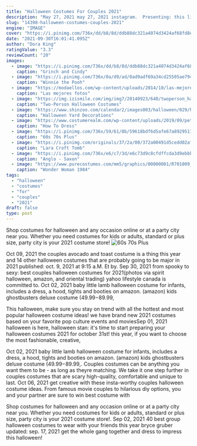 ```yaml
---
title: "Halloween Costumes For Couples 2021"
description: "May 27, 2021 may 27, 2021 instagram.  Presenting: this list of 41 adorably cheesy couples halloween costumes, so you and your s.O., friend, or"
slug: "14398-halloween-costumes-couples-2021"
engine: "IMAGE"
cover: "https://i.pinimg.com/736x/dd/b8/8d/ddb88dc321a4074d3424af68fd8e9728--cindy-lou-who-costume-costumes-for-couples.jpg"
date: "2021-09-30T16:01:41.095Z"
author: "Dora King"
ratingValue: "3.3"
reviewCount: "20"
images:
  - image: "https://i.pinimg.com/736x/dd/b8/8d/ddb88dc321a4074d3424af68fd8e9728--cindy-lou-who-costume-costumes-for-couples.jpg"
    caption: "Grinch and Cindy"
  - image: "https://i.pinimg.com/736x/0a/d9/ad/0ad9adf69a34cd25505ae7942c1fad27.jpg"
    caption: "Winnie the Pooh"
  - image: "https://modaellos.com/wp-content/uploads/2014/10/las-mejores-fotos-de-disfraces-originales-para-hombre-halloween-2014-disfraz-hombre-en-un-huracana.jpg"
    caption: "Las mejores fotos"
  - image: "https://img.izismile.com/img/img7/20140923/640/twoperson_halloween_costumes_that_totally_rule_640_38.jpg"
    caption: "Two-Person Halloween Costumes"
  - image: "https://www.shinzoo.com/calendar2/images003/halloween/029/halloween-yard-decorations-diy-05.jpg"
    caption: "Halloween Yard Decorations"
  - image: "https://www.costumerealm.com/wp-content/uploads/2019/09/peter_peter_pumpkin_eater2.jpg"
    caption: "How To Dress"
  - image: "https://i.pinimg.com/736x/59/61/8b/59618bdf6d5afe67a8929511bff87de1.jpg"
    caption: "60s 70s Plus"
  - image: "https://i.pinimg.com/originals/37/2a/00/372a00491d5cedd02af08574cf97b3d7.jpg"
    caption: "Lara Croft Tomb"
  - image: "https://i.pinimg.com/736x/e6/c7/3d/e6c73d9c8cfdffcda3d9ebbbdd107f54--anglo-saxon-viking-age.jpg"
    caption: "Anglo - Saxon"
  - image: "https://www.purecostumes.com/mm5/graphics/00000001/R701009_full_1.jpg"
    caption: "Wonder Woman 1984"
tags:
  - "halloween"
  - "costumes"
  - "for"
  - "couples"
  - "2021"
draft: false
type: post
---
```


Shop costumes for halloween and any occasion online or at a party city near you. Whether you need costumes for kids or adults, standard or plus size, party city is your 2021 costume store!
![60s 70s Plus](https://i.pinimg.com/736x/59/61/8b/59618bdf6d5afe67a8929511bff87de1.jpg "60s 70s Plus")

Oct 09, 2021 the couples avocado and toast costume is a thing this year  and 14 other halloween costumes that are probably going to be major in 2021 published: oct. 9, 2021 at 9:15 a.M. Et by. Sep 30, 2021 from spooky to sexy: best couples halloween costumes for 2021(photos via spirit halloween, amazon, and oriental trading) yahoo lifestyle canada is committed to. Oct 02, 2021 baby little lamb halloween costume for infants, includes a dress, a hood, tights and booties on amazon. (amazon) kids ghostbusters deluxe costume ($49.99-$89.99,
<!--inArticleAds-->

<!--galleryOne-->

This halloween, make sure you stay on trend with all the hottest and most popular halloween costume ideas! we have brand new 2021 costumes based on your favorite pop culture events and moviesSep 01, 2021 halloween is here, halloween stan: it's time to start preparing your halloween costumes 2021 for october 31st! this year, if you want to choose the most fashionable, creative,
<!--inArticleAds-->

<!--galleryTwo-->

Oct 02, 2021 baby little lamb halloween costume for infants, includes a dress, a hood, tights and booties on amazon. (amazon) kids ghostbusters deluxe costume ($49.99-$89.99,. Couples costumes can be anything you want them to be - as long as theyre matching. We take it one step further in couples costumes that are scary high-quality, comfortable and unique to last. Oct 06, 2021 get creative with these insta-worthy couples halloween costume ideas. From famous movie couples to hilarious diy options, you and your partner are sure to win best costume with
<!--galleryThree-->

Shop costumes for halloween and any occasion online or at a party city near you. Whether you need costumes for kids or adults, standard or plus size, party city is your 2021 costume store!. Sep 02, 2021 40 best group halloween costumes to wear with your friends this year bryce gruber updated: sep. 17, 2021 get the whole gang together and dress to impress this halloween!